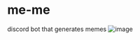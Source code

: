 # me-me
discord bot that generates memes
![image](https://user-images.githubusercontent.com/61380280/216621998-4658e3dc-f10e-4661-a065-99681474cfab.png)

